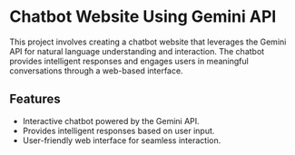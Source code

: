 # Chatbot Website Using Gemini API

This project involves creating a chatbot website that leverages the Gemini API for natural language understanding and interaction. The chatbot provides intelligent responses and engages users in meaningful conversations through a web-based interface.

## Features

- Interactive chatbot powered by the Gemini API.
- Provides intelligent responses based on user input.
- User-friendly web interface for seamless interaction.
